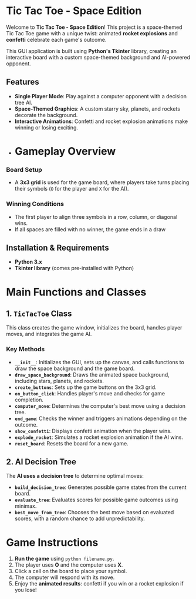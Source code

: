 # Tic Tac Toe - Space Edition

Welcome to **Tic Tac Toe - Space Edition**! This project is a space-themed Tic Tac Toe game with a unique twist: animated **rocket explosions** and **confetti** celebrate each game's outcome.

This GUI application is built using **Python's Tkinter** library, creating an interactive board with a custom space-themed background and AI-powered opponent.

## Features

-   **Single Player Mode**: Play against a computer opponent with a decision tree AI.
-   **Space-Themed Graphics**: A custom starry sky, planets, and rockets decorate the background.
-   **Interactive Animations**: Confetti and rocket explosion animations make winning or losing exciting.
- # Gameplay Overview

### Board Setup

-   A **3x3 grid** is used for the game board, where players take turns placing their symbols (`O` for the player and `X` for the AI).

### Winning Conditions

-   The first player to align three symbols in a row, column, or diagonal wins.
-   If all spaces are filled with no winner, the game ends in a draw

## Installation & Requirements

-   **Python 3.x**
-   **Tkinter library** (comes pre-installed with Python)

# Main Functions and Classes

## 1. `TicTacToe` Class

This class creates the game window, initializes the board, handles player moves, and integrates the game AI.

### Key Methods

-   **`__init__`**: Initializes the GUI, sets up the canvas, and calls functions to draw the space background and the game board.
-   **`draw_space_background`**: Draws the animated space background, including stars, planets, and rockets.
-   **`create_buttons`**: Sets up the game buttons on the 3x3 grid.
-   **`on_button_click`**: Handles player's move and checks for game completion.
-   **`computer_move`**: Determines the computer's best move using a decision tree.
-   **`end_game`**: Checks the winner and triggers animations depending on the outcome.
-   **`show_confetti`**: Displays confetti animation when the player wins.
-   **`explode_rocket`**: Simulates a rocket explosion animation if the AI wins.
-   **`reset_board`**: Resets the board for a new game.

## 2. AI Decision Tree

The **AI uses a decision tree** to determine optimal moves:

-   **`build_decision_tree`**: Generates possible game states from the current board.
-   **`evaluate_tree`**: Evaluates scores for possible game outcomes using minimax.
-   **`best_move_from_tree`**: Chooses the best move based on evaluated scores, with a random chance to add unpredictability.

# Game Instructions

1.  **Run the game** using `python filename.py`.
2.  The player uses **O** and the computer uses **X**.
3.  Click a cell on the board to place your symbol.
4.  The computer will respond with its move.
5.  Enjoy the **animated results**: confetti if you win or a rocket explosion if you lose!


